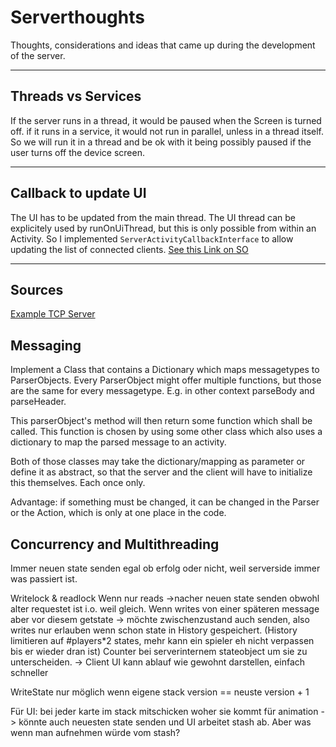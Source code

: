 # Serverthoughts

Thoughts, considerations and ideas that came up during the development of the server.
***
## Threads vs Services
If the server runs in a thread, it would be paused when the Screen is turned off. if it runs in a service, it would not run in parallel, unless in a thread itself.
So we will run it in a thread and be ok with it being possibly paused if the user turns off the device screen.

***
## Callback to update UI
The UI has to be updated from the main thread. The UI thread can be explicitely used by runOnUiThread, but this is only possible from within an Activity. So I implemented `ServerActivityCallbackInterface` to allow updating the list of connected clients.
[See this Link on SO](https://stackoverflow.com/questions/5161951/android-only-the-original-thread-that-created-a-view-hierarchy-can-touch-its-vi#comment11782071_5162096)

***
## Sources
[Example TCP Server](https://stackoverflow.com/questions/10131377/socket-programming-multiple-client-to-one-server)

## Messaging

Implement a Class that contains a Dictionary which maps messagetypes to ParserObjects. Every ParserObject might offer multiple functions, but those are the same for every messagetype. E.g. in other context parseBody and parseHeader.

This parserObject's method will then return some function which shall be called. This function is chosen by using some other class which also uses a dictionary to map the parsed message to an activity.

Both of those classes may take the dictionary/mapping as parameter or define it as abstract, so that the server and the client will have to initialize this themselves. Each once only.

Advantage: if something must be changed, it can be changed in the Parser or the Action, which is only at one place in the code.

## Concurrency and Multithreading

Immer neuen state senden egal ob erfolg oder nicht, weil serverside immer was passiert ist.

Writelock & readlock
Wenn nur reads ->nacher neuen state senden obwohl alter requestet ist i.o. weil gleich.
Wenn writes von einer späteren message aber vor diesem getstate -> möchte zwischenzustand auch senden, also writes nur erlauben wenn schon state in History gespeichert. (History limitieren auf #players*2 states, mehr kann ein spieler eh nicht verpassen bis er wieder dran ist) Counter bei serverinternem stateobject um sie zu unterscheiden.
-> Client UI kann ablauf wie gewohnt darstellen, einfach schneller

WriteState nur möglich wenn eigene stack version == neuste version + 1

Für UI: bei jeder karte im stack mitschicken woher sie kommt für animation
-> könnte auch neuesten state senden und UI arbeitet stash ab. Aber was wenn man aufnehmen würde vom stash?